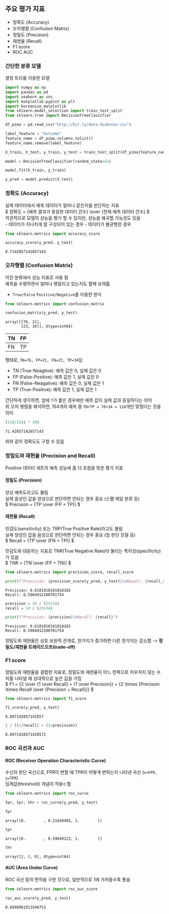 ## 주요 평가 지표
- 정확도 (Accuracy)
- 오차행렬 (Confusion Matrix)
- 정밀도 (Precision)
- 재현율 (Recall)
- F1 score
- ROC AUC

### 간단한 분류 모델
결정 트리를 이용한 모델


```python
import numpy as np
import pandas as pd
import seaborn as sns
import matplotlib.pyplot as plt
import koreanize_matplotlib
from sklearn.model_selection import train_test_split
from sklearn.tree import DecisionTreeClassifier
```


```python
df_pima = pd.read_csv("http://bit.ly/data-diabetes-csv")

label_feature = "Outcome"
feature_name = df_pima.columns.tolist()
feature_name.remove(label_feature)

X_train, X_test, y_train, y_test = train_test_split(df_pima[feature_name], df_pima[label_feature], test_size=0.2, shuffle=False, random_state=42)

model = DecisionTreeClassifier(random_state=42)

model.fit(X_train, y_train)

y_pred = model.predict(X_test)
```

### 정확도 (Accuracy)
실제 데이터에서 예측 데이터가 얼마나 같은지를 판단하는 지표  
$ 정확도 = {예측 결과가 동일한 데이터 건수} \over {전체 예측 데이터 건수} $  
직관적으로 모델의 성능을 평가 할 수 있지만, 성능을 왜곡할 가능성도 있음  
    - 데이터가 지나치게 잘 구성되어 있는 경우
    - 데이터가 불균형한 경우



```python
from sklearn.metrics import accuracy_score

accuracy_score(y_pred, y_test)
```




    0.7142857142857143



### 오차행렬 (Confusion Matrix)
이진 분류에서 성능 지표로 사용 됨  
예측을 수행하면서 얼마나 헷갈리고 있는지도 함께 보여줌  
- `True/False` `Positive/Negative`를 이용한 방식


```python
from sklearn.metrics import confusion_matrix

confusion_matrix(y_pred, y_test)
```




    array([[76, 21],
           [23, 34]], dtype=int64)



| TN | FP |
| --- | --- |
| FN | TP |

형태로, `TN=76, FP=21, FN=23, TP=34`임  
- TN (True-Neagtive): 예측 값은 0, 실제 값은 0
- FP (False-Positive): 예측 값은 1, 실제 값은 0
- FN (False-Neagative): 예측 값은 0, 실제 값은 1
- TP (True-Positive): 예측 값은 1, 실제 값은 1

간단하게 생각하면, 앞에 `T`가 붙은 경우에만 예측 값이 실제 값과 동일하다는 의미  
위 오차 행렬을 해석하면, 154개의 예측 중 `TN+TP = 76+34 = 110`개만 맞췄다는 것을 의미


```python
(110/154) * 100
```




    71.42857142857143



위와 같이 정확도도 구할 수 있음

### 정밀도와 재현율 (Precision and Recall)
Positive 데이터 세트의 예측 성능에 좀 더 초첨을 맞춘 평가 지표  
#### 정밀도 (Precision)
양성 예측도라고도 불림  
실제 음성인 값을 양성으로 판단하면 안되는 경우 중요 (스팸 메일 분류 등)  
$ Precision = {TP \over (FP + TP)} $

#### 재현율 (Recall)
민감도(sensitivity) 또는 TRP(True Positive Rate)라고도 불림  
실제 양성인 값을 음성으로 판단하면 안되는 경우 중요 (암 판단 모델 등)  
$ Recall = {TP \over (FN + TP)} $  

민감도와 대응하는 지표로 TNR(True Negative Rate)라 불리는 특이성(specificity)가 있음  
$ TNR = {TN \over (FP + TN)} $


```python
from sklearn.metrics import precision_score, recall_score

print(f"Precision: {precision_score(y_pred, y_test)}\nRecall: {recall_score(y_pred, y_test)}")
```

    Precision: 0.6181818181818182
    Recall: 0.5964912280701754
    


```python
precision = 34 / (21+34)
recall = 34 / (23+34)

print(f"Precision: {precision}\nRecall: {recall}")
```

    Precision: 0.6181818181818182
    Recall: 0.5964912280701754
    

정밀도와 재현율은 상호 보완적 관계로, 한가지가 증가하면 다른 한가지는 감소함 -> **정밀도/재현율 트레이드오프(trade-off)**

### F1 score
정밀도와 재현율을 결합한 지표로, 정밀도와 재현율이 어느 한쪽으로 치우치지 않는 수치를 나타낼 때 상대적으로 높은 값을 가짐  
$ F1 = {2 \over {1 \over Recall} + {1 \over Precision}} = {2 \times {Precision \times Recall \over {Precision + Recall}}} $


```python
from sklearn.metrics import f1_score

f1_score(y_pred, y_test)
```




    0.607142857142857




```python
2 / ((1/recall) + (1/precision))
```




    0.6071428571428572



### ROC 곡선과 AUC
#### ROC (Receiver Operation Characteristic Curve)
수신자 판단 곡선으로, FPR이 변할 때 TPR이 어떻게 변하는지 나타낸 곡선 (`x=FPR, y=TPR`)  
임계값(threshold) 개념이 적용ㄷ함


```python
from sklearn.metrics import roc_curve

fpr, tpr, thr = roc_curve(y_pred, y_test)
```


```python
fpr
```




    array([0.        , 0.21649485, 1.        ])




```python
tpr
```




    array([0.        , 0.59649123, 1.        ])




```python
thr
```




    array([2, 1, 0], dtype=int64)



#### AUC (Area Under Curve)
ROC 곡선 밑의 면적을 구한 것으로, 일반적으로 1에 가까울수록 좋음


```python
from sklearn.metrics import roc_auc_score

roc_auc_score(y_pred, y_test)
```




    0.6899981913546753


